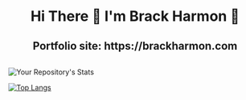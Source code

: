 <div id="header" align="center">
  
<h1>
Hi There 👋 I'm Brack Harmon 🦊
 </h1>
 </center>
 
</div>

<div align="center">
  <h2>
    Portfolio site: https://brackharmon.com
  </h2>
 </div>


<img src="https://komarev.com/ghpvc/?username=bhar2202&style=flat-square&color=green" alt=""/>


![Your Repository's Stats](https://github-readme-stats.vercel.app/api?username=bhar2202&show_icons=true)

[![Top Langs](https://github-readme-stats.vercel.app/api/top-langs/?username=bhar2202)](https://github.com/anuraghazra/github-readme-stats)
